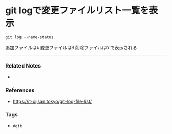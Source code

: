 # git logで変更ファイルリスト一覧を表示
`git log --name-status`

追加ファイルは`A`
変更ファイルは`M`
削除ファイルは`D`
で表示される


----
### Related Notes
- 

### References
- https://it-ojisan.tokyo/git-log-file-list/

### Tags
- `#git` 